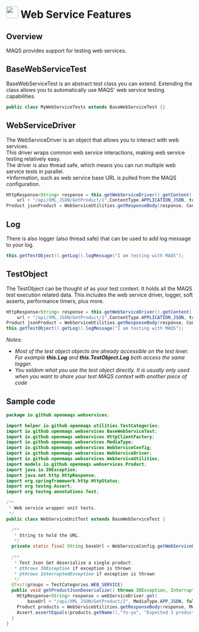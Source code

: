 # <img src="resources/MAQS.jpg" height="32" width="32"> Web Service Features

## Overview
MAQS provides support for testing web services.  


## BaseWebServiceTest
BaseWebServiceTest is an abstract test class you can extend.  Extending the class allows you to automatically use MAQS' web service testing capabilities.
```java
public class MyWebServiceTests extends BaseWebServiceTest {}
```

## WebServiceDriver
The WebServiceDriver is an object that allows you to interact with web services.  
This driver wraps common web service interactions, making web service testing relatively easy.  
The driver is also thread safe, which means you can run multiple web service tests in parallel.  
*Information, such as web service base URL is pulled from the MAQS configuration.
```java
HttpResponse<String> response = this.getWebServiceDriver().getContent(
    url + "/api/XML_JSON/GetProduct/1",ContentType.APPLICATION_JSON, true);
Product jsonProduct = WebServiceUtilities.getResponseBody(response, ContentType.APPLICATION_JSON, Product.class);
```
## Log
There is also logger (also thread safe) that can be used to add log message to your log.
```java
this.getTestObject().getLog().logMessage("I am testing with MAQS");
```
## TestObject
The TestObject can be thought of as your test context.  It holds all the MAQS test execution related data. This includes the web service driver, logger, soft asserts, performance timers, plus more.
```java
HttpResponse<String> response = this.getWebServiceDriver().getContent(
    url + "/api/XML_JSON/GetProduct/1",ContentType.APPLICATION_JSON, true);
Product jsonProduct = WebServiceUtilities.getResponseBody(response, ContentType.APPLICATION_JSON, Product.class);
this.getTestObject().getLog().logMessage("I am testing with MAQS");
```
*Notes:*  
* *Most of the test object objects are already accessible on the test lever. For example **this.Log** and **this.TestObject.Log** both access the same logger.*
* *You seldom what you use the test object directly.  It is usually only used when you want to share your test MAQS context with another piece of code*

## Sample code
```java
package io.github.openmaqs.webservices;

import helper.io.github.openmaqs.utilities.TestCategories;
import io.github.openmaqs.webservices.BaseWebServiceTest;
import io.github.openmaqs.webservices.HttpClientFactory;
import io.github.openmaqs.webservices.MediaType;
import io.github.openmaqs.webservices.WebServiceConfig;
import io.github.openmaqs.webservices.WebServiceDriver;
import io.github.openmaqs.webservices.WebServiceUtilities;
import models.io.github.openmaqs.webservices.Product;
import java.io.IOException;
import java.net.http.HttpResponse;
import org.springframework.http.HttpStatus;
import org.testng.Assert;
import org.testng.annotations.Test;

/**
 * Web service wrapper unit tests.
 */
public class WebServiceUnitTest extends BaseWebServiceTest {

  /**
   * String to hold the URL.
   */
  private static final String baseUrl = WebServiceConfig.getWebServiceUri();
  
  /**
   * Test Json Get deserialize a single product.
   * @throws IOException if exception is thrown
   * @throws InterruptedException if exception is thrown
   */
  @Test(groups = TestCategories.WEB_SERVICE)
  public void getProductJsonDeserialize() throws IOException, InterruptedException {
    HttpResponse<String> response = webServiceDriver.get(
        baseUrl + "/api/XML_JSON/GetProduct/2", MediaType.APP_JSON, false);
    Product products = WebServiceUtilities.getResponseBody(response, MediaType.APP_JSON, Product.class);
    Assert.assertEquals(products.getName(),"Yo-yo", "Expected 3 products to be returned");
  }
}
```